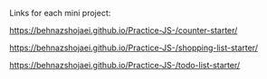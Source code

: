 Links for each mini project:

https://behnazshojaei.github.io/Practice-JS-/counter-starter/

https://behnazshojaei.github.io/Practice-JS-/shopping-list-starter/

https://behnazshojaei.github.io/Practice-JS-/todo-list-starter/
